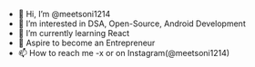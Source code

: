 - 👋 Hi, I’m @meetsoni1214
- 👀 I’m interested in DSA, Open-Source, Android Development
- 🌱 I’m currently learning React
- 💪 Aspire to become an Entrepreneur
- 📫 How to reach me -x or on Instagram(@meetsoni1214)

<!---
meetsoni1214/meetsoni1214 is a ✨ special ✨ repository because its `README.md` (this file) appears on your GitHub profile.
You can click the Preview link to take a look at your changes.
--->
